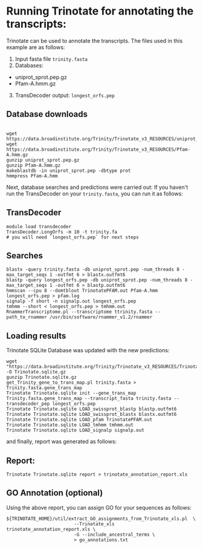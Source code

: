 # Running Trinotate for annotating the transcripts:

Trinotate can be used to annotate the transcripts. The files used in this example are as follows:

1. Input fasta file `trinity.fasta`
2. Databases:
  * uniprot_sprot.pep.gz
  * Pfam-A.hmm.gz
3. TransDecoder output: `longest_orfs.pep`


## Database downloads
```

wget https://data.broadinstitute.org/Trinity/Trinotate_v3_RESOURCES/uniprot_sprot.pep.gz
wget https://data.broadinstitute.org/Trinity/Trinotate_v3_RESOURCES/Pfam-A.hmm.gz
gunzip uniprot_sprot.pep.gz
gunzip Pfam-A.hmm.gz
makeblastdb -in uniprot_sprot.pep -dbtype prot
hmmpress Pfam-A.hmm
```


Next, database searches and predictions were carried out:
If you haven't run the TransDecoder on your `trinity.fasta`, you can run it as follows:

## TransDecoder

```
module load transdecoder
TransDecoder.LongOrfs -m 10 -t trinity.fa
# you will need `longest_orfs.pep` for next steps
```


## Searches

```
blastx -query trinity.fasta -db uniprot_sprot.pep -num_threads 8 -max_target_seqs 1 -outfmt 6 > blastx.outfmt6
blastp -query longest_orfs.pep -db uniprot_sprot.pep -num_threads 8 -max_target_seqs 1 -outfmt 6 > blastp.outfmt6
hmmscan --cpu 8 --domtblout TrinotatePFAM.out Pfam-A.hmm longest_orfs.pep > pfam.log
signalp -f short -n signalp.out longest_orfs.pep
tmhmm --short < longest_orfs.pep > tmhmm.out
RnammerTranscriptome.pl --transcriptome ttrinity.fasta --path_to_rnammer /usr/bin/software/rnammer_v1.2/rnammer
```

## Loading results

Trinotate SQLite Database was updated with the new predictions:
```
wget "https://data.broadinstitute.org/Trinity/Trinotate_v3_RESOURCES/Trinotate_v3.sqlite.gz" -O Trinotate.sqlite.gz
gunzip Trinotate.sqlite.gz
get_Trinity_gene_to_trans_map.pl trinity.fasta >  Trinity.fasta.gene_trans_map
Trinotate Trinotate.sqlite init --gene_trans_map Trinity.fasta.gene_trans_map --transcript_fasta trinity.fasta --transdecoder_pep longest_orfs.pep
Trinotate Trinotate.sqlite LOAD_swissprot_blastp blastp.outfmt6
Trinotate Trinotate.sqlite LOAD_swissprot_blastx blastx.outfmt6
Trinotate Trinotate.sqlite LOAD_pfam TrinotatePFAM.out
Trinotate Trinotate.sqlite LOAD_tmhmm tmhmm.out
Trinotate Trinotate.sqlite LOAD_signalp signalp.out
```

and finally, report was generated as follows:

## Report:
```
Trinotate Trinotate.sqlite report > trinotate_annotation_report.xls
```


## GO Annotation (optional)

Using the above report, you can assign GO for your sequences as follows:

```
${TRINOTATE_HOME}/util/extract_GO_assignments_from_Trinotate_xls.pl  \
                         --Trinotate_xls trinotate_annotation_report.xls \
                         -G --include_ancestral_terms \
                         > go_annotations.txt
```
